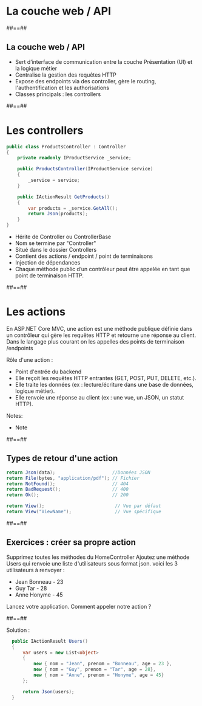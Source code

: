 <!-- .slide: class="transition bg-pink" -->

# La couche web / API

##==##

## La couche web / API

- Sert d’interface de communication entre la couche Présentation (UI) et la logique métier
- Centralise la gestion des requêtes HTTP
- Expose des endpoints via des controller, gère le routing, l'authentification et les authorisations
- Classes principals : les controllers
<!-- .element: class="list-fragment" -->

##==##

# Les controllers

``` cs
public class ProductsController : Controller
{
    private readonly IProductService _service;

    public ProductsController(IProductService service)
    {
        _service = service;
    }

    public IActionResult GetProducts()
    {
        var products = _service.GetAll();
        return Json(products);
    }
}
```

* Hérite de Controller ou ControllerBase
* Nom se termine par "Controller"
* Situé dans le dossier Controllers
* Contient des actions / endpoint / point de terminaisons
* Injection de dépendances
* Chaque méthode public d’un contrôleur peut être appelée en tant que point de terminaison HTTP. 
<!-- .element: class="list-fragment" -->

##==##

# Les actions

En ASP.NET Core MVC, une action est une méthode publique définie dans un contrôleur qui gère les requêtes HTTP et retourne une réponse au client.
Dans le langage plus courant on les appelles des points de terminaison /endpoints

Rôle d'une action :
- Point d'entrée du backend
- Elle reçoit les requêtes HTTP entrantes (GET, POST, PUT, DELETE, etc.).
- Elle traite les données (ex : lecture/écriture dans une base de données, logique métier).
- Elle renvoie une réponse au client (ex : une vue, un JSON, un statut HTTP).
<!-- .element: class="list-fragment" -->
Notes:
- Note  

##==##

<!-- .slide: class="two-column" -->

## Types de retour d'une action

``` cs
return Json(data);                     //Données JSON
return File(bytes, "application/pdf"); // Fichier
return NotFound();                     // 404
return BadRequest();                   // 400
return Ok();                           // 200

return View();                          // Vue par défaut
return View("ViewName");                // Vue spécifique

```
##==##

## Exercices : créer sa propre action

Supprimez toutes les méthodes du HomeController 
Ajoutez une méthode Users qui renvoie une liste d'utilisateurs sous format json.
voici les 3 utilisateurs à renvoyer : 

- Jean Bonneau - 23
- Guy Tar - 28
- Anne Honyme - 45

Lancez votre application. Comment appeler notre action ?

##==##

Solution : 
``` cs
  public IActionResult Users()
  {
      var users = new List<object>
      {
          new { nom = "Jean", prenom = "Bonneau", age = 23 },
          new { nom = "Guy", prenom = "Tar", age = 28},
          new { nom = "Anne", prenom = "Honyme", age = 45}
      };

      return Json(users);
  }
```

